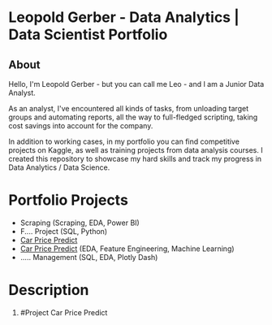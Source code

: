 # Leopold Gerber - Data Analytics | Data Scientist Portfolio
## About
Hello, I'm Leopold Gerber - but you can call me Leo - and I am a Junior Data Analyst.

As an analyst, I've encountered all kinds of tasks, from unloading target groups and automating reports, all the way to full-fledged scripting, taking cost savings into account for the company. 

In addition to working cases, in my portfolio you can find competitive projects on Kaggle, as well as training projects from data analysis courses.
I created this repository to showcase my hard skills and track my progress in Data Analytics / Data Science.

# Portfolio Projects
- Scraping (Scraping, EDA, Power BI)
- F.... Project (SQL, Python)
- [Car Price Predict](#project-car-price-predict)
- [Car Price Predict](Project%20Car%20Price%20Predict.ipynb) (EDA, Feature Engineering, Machine Learning)
- ..... Management (SQL, EDA, Plotly Dash)


























# Description


1. #Project Car Price Predict
